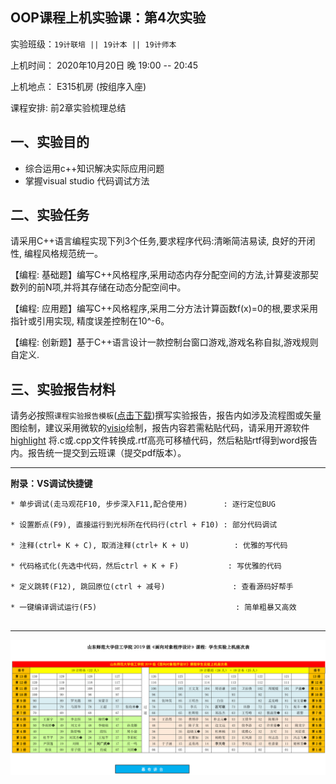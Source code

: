 **OOP课程上机实验课：第4次实验**
---

实验班级：`19计联培 || 19计本 || 19计师本`

上机时间： 2020年10月20日 晚 19:00 -- 20:45

上机地点：  E315机房 (按组序入座)



课程安排: 前2章实验梳理总结
## 一、实验目的

*  综合运用c++知识解决实际应用问题
*  掌握visual studio 代码调试方法



## 二、实验任务

请采用C++语言编程实现下列3个任务,要求程序代码:清晰简洁易读, 良好的开闭性, 编程风格规范统一。

【编程: 基础题】编写C++风格程序,采用动态内存分配空间的方法,计算斐波那契数列的前N项,并将其存储在动态分配空间中。


【编程: 应用题】编写C++风格程序,采用二分方法计算函数f(x)=0的根,要求采用指针或引用实现, 精度误差控制在10^-6。


 
【编程: 创新题】基于C++语言设计一款控制台窗口游戏,游戏名称自拟,游戏规则自定义.




 

## 三、实验报告材料

请务必按照`课程实验报告模板`([点击下载](https://github.com/tsingke/OOP_CS2020/blob/master/%E5%AE%9E%E9%AA%8C%E6%8A%A5%E5%91%8A/%E3%80%8A%E9%9D%A2%E5%90%91%E5%AF%B9%E8%B1%A1%E7%A8%8B%E5%BA%8F%E8%AE%BE%E8%AE%A1%E3%80%8B%E5%AE%9E%E9%AA%8C%E6%8A%A5%E5%91%8A%E6%A8%A1%E6%9D%BF.docx))撰写实验报告，报告内如涉及流程图或矢量图绘制，建议采用微软的[visio](https://pan.baidu.com/s/1L4y1pWXcJjojZlIAQZjPAg)绘制，报告内容若需粘贴代码，请采用开源软件 [highlight](http://www.andre-simon.de/zip/highlight-setup-3.53-x64.exe) 将.c或.cpp文件转换成.rtf高亮可移植代码，然后粘贴rtf得到word报告内。报告统一提交到云班课（提交pdf版本）。

---

  **附录：VS调试快捷键**

   ```  
   * 单步调试(走马观花F10, 步步深入F11,配合使用)        : 逐行定位BUG
   
   * 设置断点(F9), 直接运行到光标所在代码行(ctrl + F10) : 部分代码调试
   
   * 注释(ctrl+ K + C), 取消注释(ctrl+ K + U)          : 优雅的写代码
   
   * 代码格式化(先选中代码，然后ctrl + K + F)           : 写优雅的代码
   
   * 定义跳转(F12), 跳回原位(ctrl + 减号)               : 查看源码好帮手
   
   * 一键编译调试运行(F5)                               : 简单粗暴又高效                      
 

   ```


---

![image](https://github.com/tsingke/OOP_CS2020/blob/master/%E5%AE%9E%E9%AA%8C%E6%8A%A5%E5%91%8A/SeatArrangement.png)

